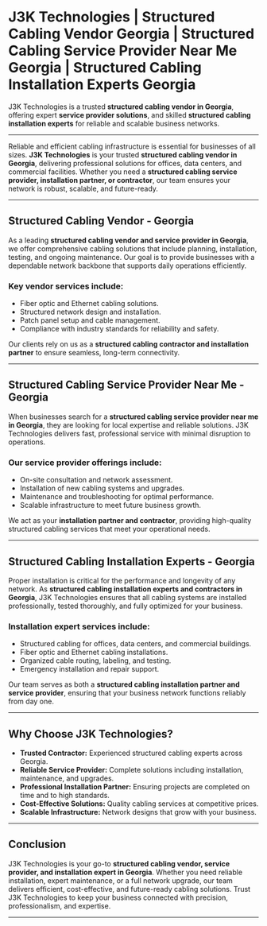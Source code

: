 # J3K Technologies | Structured Cabling Vendor Georgia | Structured Cabling Service Provider Near Me Georgia | Structured Cabling Installation Experts Georgia
 J3K Technologies is a trusted **structured cabling vendor in Georgia**, offering expert **service provider solutions**, and skilled **structured cabling installation experts** for reliable and scalable business networks.

--- 
Reliable and efficient cabling infrastructure is essential for businesses of all sizes. **J3K Technologies** is your trusted **structured cabling vendor in Georgia**, delivering professional solutions for offices, data centers, and commercial facilities. Whether you need a **structured cabling service provider, installation partner, or contractor**, our team ensures your network is robust, scalable, and future-ready.  

---

## Structured Cabling Vendor - Georgia  
As a leading **structured cabling vendor and service provider in Georgia**, we offer comprehensive cabling solutions that include planning, installation, testing, and ongoing maintenance. Our goal is to provide businesses with a dependable network backbone that supports daily operations efficiently.  

### Key vendor services include:  
- Fiber optic and Ethernet cabling solutions.  
- Structured network design and installation.  
- Patch panel setup and cable management.  
- Compliance with industry standards for reliability and safety.  

Our clients rely on us as a **structured cabling contractor and installation partner** to ensure seamless, long-term connectivity.  

---

## Structured Cabling Service Provider Near Me - Georgia  
When businesses search for a **structured cabling service provider near me in Georgia**, they are looking for local expertise and reliable solutions. J3K Technologies delivers fast, professional service with minimal disruption to operations.  

### Our service provider offerings include:  
- On-site consultation and network assessment.  
- Installation of new cabling systems and upgrades.  
- Maintenance and troubleshooting for optimal performance.  
- Scalable infrastructure to meet future business growth.  

We act as your **installation partner and contractor**, providing high-quality structured cabling services that meet your operational needs.  

---

## Structured Cabling Installation Experts - Georgia  
Proper installation is critical for the performance and longevity of any network. As **structured cabling installation experts and contractors in Georgia**, J3K Technologies ensures that all cabling systems are installed professionally, tested thoroughly, and fully optimized for your business.  

### Installation expert services include:  
- Structured cabling for offices, data centers, and commercial buildings.  
- Fiber optic and Ethernet cabling installations.  
- Organized cable routing, labeling, and testing.  
- Emergency installation and repair support.  

Our team serves as both a **structured cabling installation partner and service provider**, ensuring that your business network functions reliably from day one.  

---

## Why Choose J3K Technologies?  
- **Trusted Contractor:** Experienced structured cabling experts across Georgia.  
- **Reliable Service Provider:** Complete solutions including installation, maintenance, and upgrades.  
- **Professional Installation Partner:** Ensuring projects are completed on time and to high standards.  
- **Cost-Effective Solutions:** Quality cabling services at competitive prices.  
- **Scalable Infrastructure:** Network designs that grow with your business.  

---

## Conclusion  
J3K Technologies is your go-to **structured cabling vendor, service provider, and installation expert in Georgia**. Whether you need reliable installation, expert maintenance, or a full network upgrade, our team delivers efficient, cost-effective, and future-ready cabling solutions. Trust J3K Technologies to keep your business connected with precision, professionalism, and expertise.  

---
